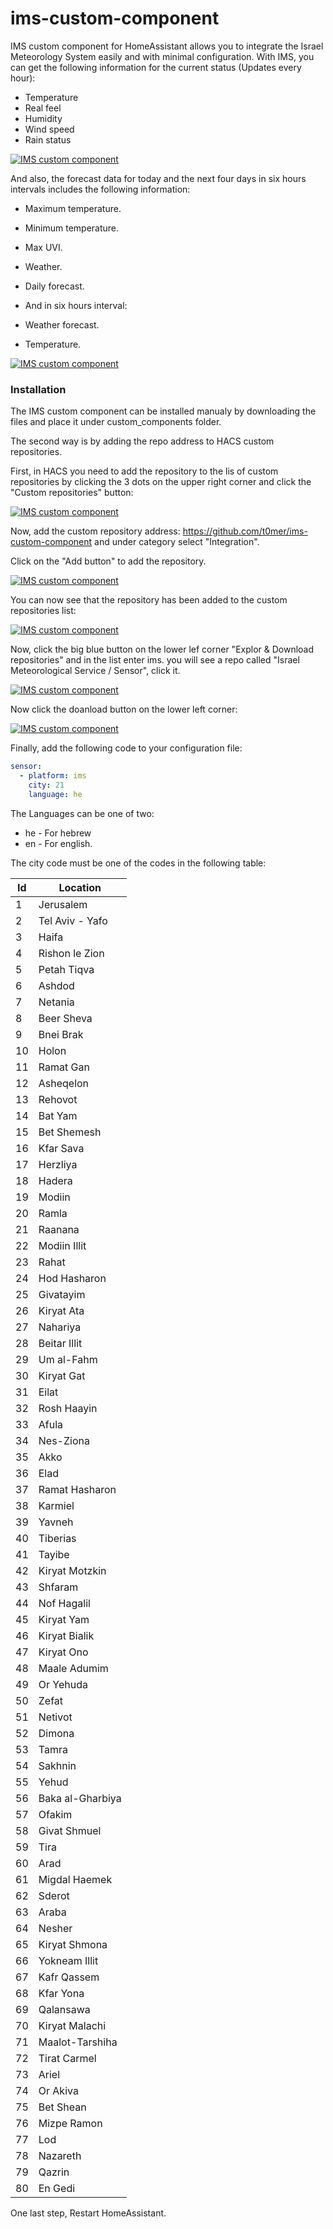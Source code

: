 # ims-custom-component

IMS custom component for HomeAssistant allows you to integrate the Israel Meteorology System easily and with minimal configuration.
With IMS, you can get the following information for the current status (Updates every hour):
* Temperature
* Real feel
* Humidity
* Wind speed
* Rain status

[![IMS custom component](https://github.com/t0mer/ims-custom-component/blob/main/screenshots/ims.png?raw=true "IMS custom component")](https://github.com/t0mer/ims-custom-component/blob/main/screenshots/ims.png?raw=true "IMS custom component")



And also, the forecast data for today and the next four days in six hours intervals includes the following information:
* Maximum temperature.
* Minimum temperature.
* Max UVI.
* Weather.
* Daily forecast.

* And in six hours interval:
* Weather forecast.
* Temperature.


[![IMS custom component](https://github.com/t0mer/ims-custom-component/blob/main/screenshots/ims_attributes.png?raw=true "IMS custom component")](https://github.com/t0mer/ims-custom-component/blob/main/screenshots/ims_attributes.png?raw=true "IMS custom component")


### Installation
The IMS custom component can be installed manualy by downloading the files and place it under custom_components folder.

The second way is by adding the repo address to HACS custom repositories.

First, in HACS you need to add the repository to the lis of custom repositories by clicking the 3 dots on the upper right corner and click the "Custom repositories" button:

[![IMS custom component](https://github.com/t0mer/ims-custom-component/blob/main/screenshots/add_custom_repositories.png?raw=true "IMS custom component")](https://github.com/t0mer/ims-custom-component/blob/main/screenshots/add_custom_repositories.png.png?raw=true "IMS custom component")


Now, add the custom repository address: https://github.com/t0mer/ims-custom-component and under category select "Integration".

Click on the "Add button" to add the repository.

[![IMS custom component](https://github.com/t0mer/ims-custom-component/blob/main/screenshots/add_custom_repositories.pmg_2.png?raw=true "IMS custom component")](https://github.com/t0mer/ims-custom-component/blob/main/screenshots/add_custom_repositories.pmg_2.png?raw=true "IMS custom component")

You can now see that the repository has been added to the custom repositories list:

[![IMS custom component](https://github.com/t0mer/ims-custom-component/blob/main/screenshots/repo_added.png?raw=true "IMS custom component")](https://github.com/t0mer/ims-custom-component/blob/main/screenshots/repo_added.png?raw=true "IMS custom component")

Now, click the big blue button on the lower lef corner "Explor & Download repositories" and in the list enter ims. you will see a repo called "Israel Meteorological Service / Sensor", click it.

[![IMS custom component](https://github.com/t0mer/ims-custom-component/blob/main/screenshots/add_the_repo.png?raw=true "IMS custom component")](https://github.com/t0mer/ims-custom-component/blob/main/screenshots/add_the_repo.png?raw=true "IMS custom component")

Now click the doanload button on the lower left corner:

[![IMS custom component](https://github.com/t0mer/ims-custom-component/blob/main/screenshots/add_the_integration.png?raw=true "IMS custom component")](https://github.com/t0mer/ims-custom-component/blob/main/screenshots/add_the_integration.png?raw=true "IMS custom component")

Finally, add the following code to your configuration file:

```yaml
sensor:
  - platform: ims
    city: 21
    language: he
```

The Languages can be one of two:
* he - For hebrew
* en - For english.

The city code must be one of the codes in the following table:

| Id | Location |
| ------------ | ----------- |
| 1| Jerusalem| 
| 2| Tel Aviv - Yafo| 
| 3| Haifa| 
| 4| Rishon le Zion| 
| 5| Petah Tiqva| 
| 6| Ashdod| 
| 7| Netania| 
| 8| Beer Sheva| 
| 9| Bnei Brak| 
| 10| Holon| 
| 11| Ramat Gan| 
| 12| Asheqelon| 
| 13| Rehovot| 
| 14| Bat Yam| 
| 15| Bet Shemesh| 
| 16| Kfar Sava| 
| 17| Herzliya| 
| 18| Hadera| 
| 19| Modiin| 
| 20| Ramla| 
| 21| Raanana| 
| 22| Modiin Illit| 
| 23| Rahat| 
| 24| Hod Hasharon| 
| 25| Givatayim| 
| 26| Kiryat Ata| 
| 27| Nahariya| 
| 28| Beitar Illit| 
| 29| Um al-Fahm| 
| 30| Kiryat Gat| 
| 31| Eilat| 
| 32| Rosh Haayin| 
| 33| Afula| 
| 34| Nes-Ziona| 
| 35| Akko| 
| 36| Elad| 
| 37| Ramat Hasharon| 
| 38| Karmiel| 
| 39| Yavneh| 
| 40| Tiberias| 
| 41| Tayibe| 
| 42| Kiryat Motzkin| 
| 43| Shfaram| 
| 44| Nof Hagalil| 
| 45| Kiryat Yam| 
| 46| Kiryat Bialik| 
| 47| Kiryat Ono| 
| 48| Maale Adumim| 
| 49| Or Yehuda| 
| 50| Zefat| 
| 51| Netivot| 
| 52| Dimona| 
| 53| Tamra| ,
| 54| Sakhnin| 
| 55| Yehud| 
| 56| Baka al-Gharbiya| 
| 57| Ofakim| 
| 58| Givat Shmuel| 
| 59| Tira| 
| 60| Arad| 
| 61| Migdal Haemek| 
| 62| Sderot| 
| 63| Araba| 
| 64| Nesher| 
| 65| Kiryat Shmona| 
| 66| Yokneam Illit| 
| 67| Kafr Qassem| 
| 68| Kfar Yona| 
| 69| Qalansawa| 
| 70| Kiryat Malachi| 
| 71| Maalot-Tarshiha| 
| 72| Tirat Carmel| 
| 73| Ariel| 
| 74| Or Akiva| 
| 75| Bet Shean| 
| 76| Mizpe Ramon| 
| 77| Lod| 
| 78| Nazareth| 
| 79| Qazrin| 
| 80| En Gedi| 


One last step, Restart HomeAssistant.